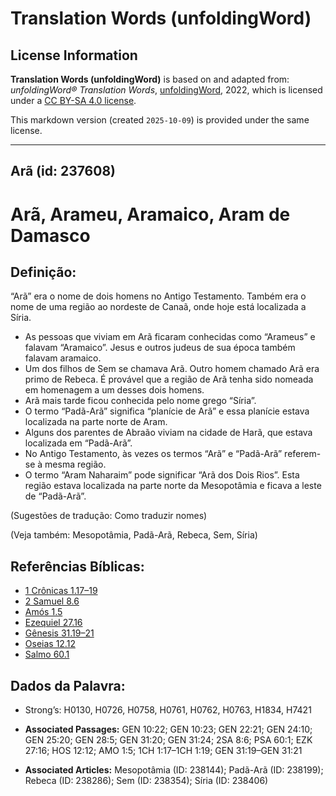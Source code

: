 # Translation Words (unfoldingWord)

## License Information

**Translation Words (unfoldingWord)** is based on and adapted from: _unfoldingWord® Translation Words_, [unfoldingWord](https://unfoldingword.org/utw), 2022, which is licensed under a [CC BY-SA 4.0 license](https://creativecommons.org/licenses/by-sa/4.0/legalcode.en).

This markdown version (created `2025-10-09`) is provided under the same license.



--------------------------------

## Arã (id: 237608)

Arã, Arameu, Aramaico, Aram de Damasco
======================================

Definição:
----------

“Arã” era o nome de dois homens no Antigo Testamento. Também era o nome de uma região ao nordeste de Canaã, onde hoje está localizada a Síria.

* As pessoas que viviam em Arã ficaram conhecidas como “Arameus” e falavam “Aramaico”. Jesus e outros judeus de sua época também falavam aramaico.
* Um dos filhos de Sem se chamava Arã. Outro homem chamado Arã era primo de Rebeca. É provável que a região de Arã tenha sido nomeada em homenagem a um desses dois homens.
* Arã mais tarde ficou conhecida pelo nome grego “Síria”.
* O termo “Padã\-Arã” significa “planície de Arã” e essa planície estava localizada na parte norte de Aram.
* Alguns dos parentes de Abraão viviam na cidade de Harã, que estava localizada em “Padã\-Arã”.
* No Antigo Testamento, às vezes os termos “Arã” e “Padã\-Arã” referem\-se à mesma região.
* O termo “Aram Naharaim” pode significar “Arã dos Dois Rios”. Esta região estava localizada na parte norte da Mesopotâmia e ficava a leste de “Padã\-Arã”.

(Sugestões de tradução: Como traduzir nomes)

(Veja também: Mesopotâmia, Padã\-Arã, Rebeca, Sem, Síria)

Referências Bíblicas:
---------------------

* [1 Crônicas 1\.17–19](https://ref.ly/1Chr1:17-1Chr1:19)
* [2 Samuel 8\.6](https://ref.ly/2Sam8:6)
* [Amós 1\.5](https://ref.ly/Amos1:5)
* [Ezequiel 27\.16](https://ref.ly/Ezek27:16)
* [Gênesis 31\.19–21](https://ref.ly/Gen31:19-Gen31:21)
* [Oseias 12\.12](https://ref.ly/Hos12:12)
* [Salmo 60\.1](https://ref.ly/Ps60:1)

Dados da Palavra:
-----------------

* Strong’s: H0130, H0726, H0758, H0761, H0762, H0763, H1834, H7421

* **Associated Passages:** GEN 10:22; GEN 10:23; GEN 22:21; GEN 24:10; GEN 25:20; GEN 28:5; GEN 31:20; GEN 31:24; 2SA 8:6; PSA 60:1; EZK 27:16; HOS 12:12; AMO 1:5; 1CH 1:17–1CH 1:19; GEN 31:19–GEN 31:21
* **Associated Articles:** Mesopotâmia (ID: 238144); Padã-Arã (ID: 238199); Rebeca (ID: 238286); Sem (ID: 238354); Síria (ID: 238406)

